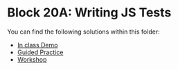 # Block 20A: Writing JS Tests

You can find the following solutions within this folder:

* [In class Demo](./demo_solution/)
* [Guided Practice](./guided_practice/)
* [Workshop](./workshop/)
